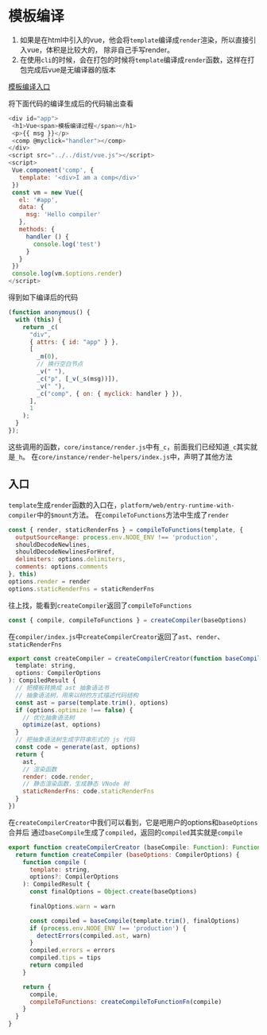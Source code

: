 # 模板编译

1. 如果是在html中引入的vue，他会将`template`编译成`render`渲染，所以直接引入vue，体积是比较大的，
除非自己手写render。
2. 在使用`cli`的时候，会在打包的时候将`template`编译成`render`函数，这样在打包完成后vue是无编译器的版本

[模板编译入口](https://e0v6qvjc33.feishu.cn/mindnotes/bmncnl9su1yZ25XNDh6141rFNhf)

将下面代码的编译生成后的代码输出查看

```js
<div id="app">
 <h1>Vue<span>模板编译过程</span></h1>
 <p>{{ msg }}</p>
 <comp @myclick="handler"></comp>
</div>
<script src="../../dist/vue.js"></script>
<script>
 Vue.component('comp', {
   template: '<div>I am a comp</div>'
 })
 const vm = new Vue({
   el: '#app',
   data: {
     msg: 'Hello compiler'
   },
   methods: {
     handler () {
       console.log('test')
     }
   }
 })
 console.log(vm.$options.render)
</script>
```
得到如下编译后的代码

```js
(function anonymous() {
  with (this) {
    return _c(
      "div",
      { attrs: { id: "app" } },
      [
        _m(0),
        // 换行空白节点
        _v(" "),
        _c("p", [_v(_s(msg))]),
        _v(" "),
        _c("comp", { on: { myclick: handler } }),
      ],
      1
    );
  }
});
```
这些调用的函数，`core/instance/render.js`中有`_c`，前面我们已经知道`_c`其实就是`_h`。
在`core/instance/render-helpers/index.js`中，声明了其他方法

## 入口

`template`生成`render`函数的入口在，`platform/web/entry-runtime-with-compiler`中的`$mount`方法。
在`compileToFunctions`方法中生成了`render`

```js
const { render, staticRenderFns } = compileToFunctions(template, {
  outputSourceRange: process.env.NODE_ENV !== 'production',
  shouldDecodeNewlines,
  shouldDecodeNewlinesForHref,
  delimiters: options.delimiters,
  comments: options.comments
}, this)
options.render = render
options.staticRenderFns = staticRenderFns
```
往上找，能看到`createCompiler`返回了`compileToFunctions`
```js
const { compile, compileToFunctions } = createCompiler(baseOptions)
```
在`compiler/index.js`中`createCompilerCreator`返回了`ast`、`render`、`staticRenderFns`

```js
export const createCompiler = createCompilerCreator(function baseCompile (
  template: string,
  options: CompilerOptions
): CompiledResult {
  // 把模板转换成 ast 抽象语法书
  // 抽象语法树，用来以树的方式描述代码结构
  const ast = parse(template.trim(), options)
  if (options.optimize !== false) {
    // 优化抽象语法树
    optimize(ast, options)
  }
  // 把抽象语法树生成字符串形式的 js 代码
  const code = generate(ast, options)
  return {
    ast,
    // 渲染函数
    render: code.render,
    // 静态渲染函数，生成静态 VNode 树
    staticRenderFns: code.staticRenderFns
  }
})
```
在`createCompilerCreator`中我们可以看到，它是吧用户的options和`baseOptions`合并后
通过`baseCompile`生成了`compiled`，返回的`compiled`其实就是`compile`

```js
export function createCompilerCreator (baseCompile: Function): Function {
  return function createCompiler (baseOptions: CompilerOptions) {
    function compile (
      template: string,
      options?: CompilerOptions
    ): CompiledResult {
      const finalOptions = Object.create(baseOptions)
   
      finalOptions.warn = warn

      const compiled = baseCompile(template.trim(), finalOptions)
      if (process.env.NODE_ENV !== 'production') {
        detectErrors(compiled.ast, warn)
      }
      compiled.errors = errors
      compiled.tips = tips
      return compiled
    }

    return {
      compile,
      compileToFunctions: createCompileToFunctionFn(compile)
    }
  }
}
```
